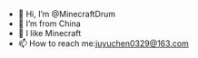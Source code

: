 - 👋 Hi, I’m @MinecraftDrum
- 👀 I’m from China
- 🌱 I like Minecraft
- 📫 How to reach me:juyuchen0329@163.com

<!---
MinecraftDrum/MinecraftDrum is a ✨ special ✨ repository because its `README.md` (this file) appears on your GitHub profile.
You can click the Preview link to take a look at your changes.
--->
